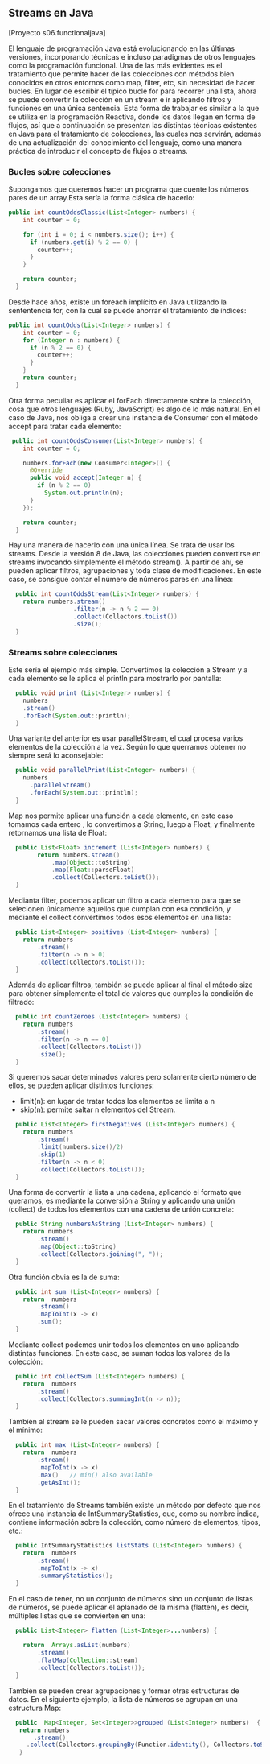 ## Streams en Java
[Proyecto s06.functionaljava]

El lenguaje de programación Java está evolucionando en las últimas versiones, incorporando técnicas e incluso paradigmas de otros lenguajes como la programación funcional. Una de las más evidentes es el tratamiento que permite hacer de las colecciones con métodos bien conocidos en otros entornos como map, filter, etc, sin necesidad de hacer bucles. En lugar de escribir el típico bucle for para recorrer una lista, ahora se puede convertir la colección en un stream e ir aplicando filtros y funciones en una única sentencia. Esta forma de trabajar es similar a la que se utiliza en la programación Reactiva, donde los datos llegan en forma de flujos, así que a continuación se presentan las distintas técnicas existentes en Java para el tratamiento de colecciones, las cuales nos servirán, además de una actualización del conocimiento del lenguaje, como una manera práctica de introducir el concepto de flujos o streams.

### Bucles sobre colecciones

Supongamos que queremos hacer un programa que cuente los números pares de un array.Esta sería la forma clásica de hacerlo:

```java 
public int countOddsClassic(List<Integer> numbers) {
    int counter = 0;

    for (int i = 0; i < numbers.size(); i++) {
      if (numbers.get(i) % 2 == 0) {
        counter++;
      }
    }

    return counter;
  }
```

Desde hace años, existe un foreach implícito en Java utilizando la sententencia for, con la cual se puede ahorrar el tratamiento de índices:

```java
public int countOdds(List<Integer> numbers) {
    int counter = 0;
    for (Integer n : numbers) {
      if (n % 2 == 0) {
        counter++;
      }
    }
    return counter;
  }
```

Otra forma peculiar es aplicar el forEach directamente sobre la colección, cosa que otros lenguajes (Ruby, JavaScript) es algo de lo más natural. En el caso de Java, nos obliga a crear una instancia de Consumer con el método accept para tratar cada elemento:

```java
 public int countOddsConsumer(List<Integer> numbers) {
    int counter = 0;

    numbers.forEach(new Consumer<Integer>() {
      @Override
      public void accept(Integer n) {
        if (n % 2 == 0)
          System.out.println(n);
      }
    });

    return counter;
  }
```

Hay una manera de hacerlo con una única línea. Se trata de usar los streams. Desde la versión 8 de Java, las colecciones pueden convertirse en streams invocando simplemente el método stream(). A partir de ahí, se pueden aplicar filtros, agrupaciones y toda clase de modificaciones. En este caso, se consigue contar el número de números pares en una línea:


```java  
  public int countOddsStream(List<Integer> numbers) {
    return numbers.stream()
    			  .filter(n -> n % 2 == 0)
    			  .collect(Collectors.toList())
    			  .size();
  }
```

### Streams sobre colecciones


Este sería el ejemplo más simple. Convertimos la colección a Stream y a cada elemento se le aplica el println para mostrarlo por pantalla:

```java
  public void print (List<Integer> numbers) {
    numbers
    .stream()
    .forEach(System.out::println);
  }
```

Una variante del anterior es usar parallelStream, el cual procesa varios elementos de la colección a la vez. Según lo que querramos obtener no siempre será lo aconsejable:

```java
  public void parallelPrint(List<Integer> numbers) {
    numbers
      .parallelStream()
      .forEach(System.out::println);
  }
```

Map nos permite aplicar una función a cada elemento, en este caso tomamos cada entero , lo convertimos a String, luego a Float, y finalmente retornamos una lista de Float:

```java
  public List<Float> increment (List<Integer> numbers) {
        return numbers.stream()
            .map(Object::toString)
            .map(Float::parseFloat)
            .collect(Collectors.toList());
  }
```

Medianta filter, podemos aplicar un filtro a cada elemento para que se selecionen únicamente aquellos que cumplan con esa condición, y mediante el collect convertimos todos esos elementos en una lista:

```java
  public List<Integer> positives (List<Integer> numbers) {
    return numbers
        .stream()
        .filter(n -> n > 0)
        .collect(Collectors.toList());
  }
```

Además de aplicar filtros, también se puede aplicar al final el método size para obtener simplemente el total de valores que cumples la condición de filtrado:

```java
  public int countZeroes (List<Integer> numbers) {
    return numbers
        .stream()
        .filter(n -> n == 0)
        .collect(Collectors.toList())
        .size();
  }
```

Si queremos sacar determinados valores pero solamente cierto número de ellos, se pueden aplicar distintos funciones:
*	limit(n): en lugar de tratar todos los elementos se limita a n
*	skip(n): permite saltar n elementos del Stream.

```java
  public List<Integer> firstNegatives (List<Integer> numbers) {
    return numbers
        .stream()
        .limit(numbers.size()/2)
        .skip(1)
        .filter(n -> n < 0)
        .collect(Collectors.toList());
  }
```

Una forma de convertir la lista a una cadena, aplicando el formato que queramos, es mediante la conversión a String y aplicando una unión (collect) de todos los elementos con una cadena de unión concreta:

```java
  public String numbersAsString (List<Integer> numbers) {
    return numbers
        .stream()
        .map(Object::toString)
        .collect(Collectors.joining(", "));
  }
```

Otra función obvia es la de suma:

```java
  public int sum (List<Integer> numbers) {
    return  numbers
        .stream()
        .mapToInt(x -> x)
        .sum();
  }
```

Mediante collect podemos unir todos los elementos en uno aplicando distintas funciones. En este caso, se suman todos los valores de la colección:

```java
  public int collectSum (List<Integer> numbers) {
    return  numbers
        .stream()
        .collect(Collectors.summingInt(n -> n));
  }
```

Tambíén al stream se le pueden sacar valores concretos como el máximo y el mínimo:

```java
  public int max (List<Integer> numbers) {
    return  numbers
        .stream()
        .mapToInt(x -> x)
        .max()   // min() also available
        .getAsInt();
  }
```

En el tratamiento de Streams también existe un método por defecto que nos ofrece una instancia de IntSummaryStatistics, que, como su nombre indica, contiene información sobre la colección, como número de elementos, tipos, etc.:

```java
  public IntSummaryStatistics listStats (List<Integer> numbers) {
    return  numbers
        .stream()
        .mapToInt(x -> x)
        .summaryStatistics();
  }
 ```

En el caso de tener, no un conjunto de números sino un conjunto de listas de números, se puede aplicar el aplanado de la misma (flatten), es decir, múltiples listas que se convierten en una:

```java
  public List<Integer> flatten (List<Integer>...numbers) {
    
    return  Arrays.asList(numbers)
        .stream()
        .flatMap(Collection::stream) 
        .collect(Collectors.toList());
  }
```

También se pueden crear agrupaciones y formar otras estructuras de datos. En el siguiente ejemplo, la lista de números se agrupan en una estructura Map:

```java
  public  Map<Integer, Set<Integer>>grouped (List<Integer> numbers)  {
   return numbers
       .stream()  
	 .collect(Collectors.groupingBy(Function.identity(), Collectors.toSet()));
   }
 ```
